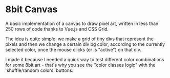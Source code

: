 # 8bit Canvas

A basic implementation of a canvas to draw pixel art, written in less than 250 rows of code thanks to Vue.js and CSS Grid.

The idea is quite simple: we make a grid of tiny divs that represent the pixels and then we change a certain div bg color, according to the currently selected color, once the mouse clicks (or is "active") on that div.

I made it because I needed a quick way to test different color combinations for some 8bit art - that's why you see the "color classes logic" with the 'shuffle/random colors' buttons.

